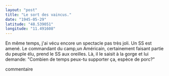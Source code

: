 ```yaml
---
layout: "post"
title: "Le sort des vaincus."
date: "1945-05-29"
latitude: "48.539051"
longitude: "11.491608"
---
```


En même temps, j'ai vécu encore un spectacle pas très joli. Un SS est amené. Le commandant du camp,un Américain, certainement faisant partie du peuple élu, prend le SS aux oreilles. Là, il le saisit à la gorge et lui demande: "Combien de temps peux-tu supporter ça, espèce de porc?"


<div class="histoire"></div>

<div class="commentaire">commentaire</div>